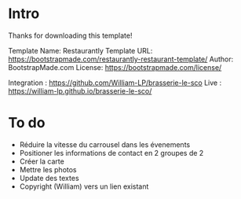 # Intro

Thanks for downloading this template!

Template Name: Restaurantly
Template URL: https://bootstrapmade.com/restaurantly-restaurant-template/
Author: BootstrapMade.com
License: https://bootstrapmade.com/license/

Integration : https://github.com/William-LP/brasserie-le-sco
Live : https://william-lp.github.io/brasserie-le-sco/

# To do

- Réduire la vitesse du carrousel dans les évenements
- Positioner les informations de contact en 2 groupes de 2
- Créer la carte
- Mettre les photos
- Update des textes
- Copyright (William) vers un lien existant